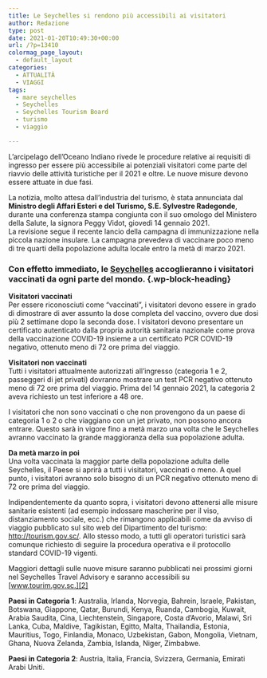 ```yaml
---
title: Le Seychelles si rendono più accessibili ai visitatori
author: Redazione
type: post
date: 2021-01-20T10:49:30+00:00
url: /?p=13410
colormag_page_layout:
  - default_layout
categories:
  - ATTUALITÀ
  - VIAGGI
tags:
  - mare seychelles
  - Seychelles
  - Seychelles Tourism Board
  - turismo
  - viaggio

---
```

L&#8217;arcipelago dell&#8217;Oceano Indiano rivede le procedure relative ai requisiti di ingresso per essere più accessibile ai potenziali visitatori come parte del riavvio delle attività turistiche per il 2021 e oltre. Le nuove misure devono essere attuate in due fasi.

La notizia, molto attesa dall&#8217;industria del turismo, è stata annunciata dal **Ministro degli Affari Esteri e del Turismo, S.E. Sylvestre Radegonde**, durante una conferenza stampa congiunta con il suo omologo del Ministero della Salute, la signora Peggy Vidot, giovedì 14 gennaio 2021.  
La revisione segue il recente lancio della campagna di immunizzazione nella piccola nazione insulare. La campagna prevedeva di vaccinare poco meno di tre quarti della popolazione adulta locale entro la metà di marzo 2021.

### Con effetto immediato, le [Seychelles][1] accoglieranno i visitatori vaccinati da ogni parte del mondo. {.wp-block-heading}

**Visitatori vaccinati**  
Per essere riconosciuti come &#8220;vaccinati&#8221;, i visitatori devono essere in grado di dimostrare di aver assunto la dose completa del vaccino, ovvero due dosi più 2 settimane dopo la seconda dose. I visitatori devono presentare un certificato autenticato dalla propria autorità sanitaria nazionale come prova della vaccinazione COVID-19 insieme a un certificato PCR COVID-19 negativo, ottenuto meno di 72 ore prima del viaggio.

**Visitatori non vaccinati**  
Tutti i visitatori attualmente autorizzati all&#8217;ingresso (categoria 1 e 2, passeggeri di jet privati) dovranno mostrare un test PCR negativo ottenuto meno di 72 ore prima del viaggio. Prima del 14 gennaio 2021, la categoria 2 aveva richiesto un test inferiore a 48 ore.

I visitatori che non sono vaccinati o che non provengono da un paese di categoria 1 o 2 o che viaggiano con un jet privato, non possono ancora entrare. Questo sarà in vigore fino a metà marzo una volta che le Seychelles avranno vaccinato la grande maggioranza della sua popolazione adulta.

**Da metà marzo in poi**  
Una volta vaccinata la maggior parte della popolazione adulta delle Seychelles, il Paese si aprirà a tutti i visitatori, vaccinati o meno. A quel punto, i visitatori avranno solo bisogno di un PCR negativo ottenuto meno di 72 ore prima del viaggio.

Indipendentemente da quanto sopra, i visitatori devono attenersi alle misure sanitarie esistenti (ad esempio indossare mascherine per il viso, distanziamento sociale, ecc.) che rimangono applicabili come da avviso di viaggio pubblicato sul sito web del Dipartimento del turismo: <http://tourism.gov.sc/>. Allo stesso modo, a tutti gli operatori turistici sarà comunque richiesto di seguire la procedura operativa e il protocollo standard COVID-19 vigenti.

Maggiori dettagli sulle nuove misure saranno pubblicati nei prossimi giorni nel Seychelles Travel Advisory e saranno accessibili su [www.tourim.gov.sc.][2]

**Paesi in Categoria 1**: Australia, Irlanda, Norvegia, Bahrein, Israele, Pakistan, Botswana, Giappone, Qatar, Burundi, Kenya, Ruanda, Cambogia, Kuwait, Arabia Saudita, Cina, Liechtenstein, Singapore, Costa d&#8217;Avorio, Malawi, Sri Lanka, Cuba, Maldive, Tagikistan, Egitto, Malta, Thailandia, Estonia, Mauritius, Togo, Finlandia, Monaco, Uzbekistan, Gabon, Mongolia, Vietnam, Ghana, Nuova Zelanda, Zambia, Islanda, Niger, Zimbabwe.

**Paesi in Categoria 2**: Austria, Italia, Francia, Svizzera, Germania, Emirati Arabi Uniti.

 [1]: https://progressonline.it/250-anni-seychelles/
 [2]: http://www.tourim.gov.sc.
